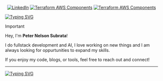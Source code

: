 <p align="center">
  <a href="https://www.linkedin.com/in/peternelsonsubrata" title="LinkedIn"><img src="https://img.shields.io/badge/LinkedIn-blue.svg?style=for-the-badge" alt="LinkedIn"></a>
  <a href="https://github.com" title="Terraform Components"><img src="https://img.shields.io/badge/Terraform_Components-5C4EE6.svg?style=for-the-badge" alt="Terraform AWS Components"></a>
  <a href="https://peternelsonsub.com/" title="Personal Website"><img
src="https://img.shields.io/badge/Development_Blog-1d1d1d.svg?style=for-the-badge" alt="Terraform AWS Components"></a>
</p>

[![Typing SVG](https://readme-typing-svg.demolab.com?font=IBM+Plex+Mono&weight=500&size=30&duration=6000&pause=1000&color=F7F7F7&width=435&lines=About+Me%3A)](https://git.io/typing-svg)

> [!IMPORTANT]
> Hey, I'm **Peter Nelson Subrata**!
>
> I do fullstack development and AI, I love working on new things and I am always looking for oppurtunities to expand my skills.
> 
> If you enjoy my code, blogs, or tools, feel free to reach out and connect!

---

[![Typing SVG](https://readme-typing-svg.demolab.com?font=IBM+Plex+Mono&weight=500&size=30&duration=6000&pause=1000&color=F7F7F7&width=435&lines=Development+Blog%3A)](https://git.io/typing-svg)
